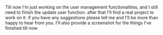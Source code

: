 Till now I'm just working on the user management functionalities, and I still need to finish the update user function.
after that I'll find a real project to work on it.
if you have any suggestions please tell me and I'll be more than happy to hear from you.
I'll also provide a screenshot for the things I've finished till now.
